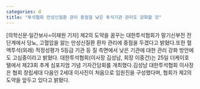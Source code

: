 ```yaml
---
categories: d
title: "투석협회 만성신질환 관리 중점질 낮은 투석기관 관리도 강화할 것"
---
```

[의학신문·일간보사=이재원 기자] 제2의 도약을 꿈꾸는 대한투석협회가 말기신부전 전 단계에서 당뇨, 고혈압을 앓는 만성신질환 환자 관리에 중점을 두겠다고 밝혔다.또한 혈액투석(외래) 적정성평가 5등급 기관 등 질 측면에서 낮은 기관에 대한 관리 강화 방안에도 고심중이라고 밝혔다. 대한투석협회(이사장 김성남, 회장 이중건)는 25일 더케이호텔에서 제23회 추계 심포지엄 기념 기자간담회를 개최했다.김성남 대한투석협회 이사장은 협회 창립세대 다음인 2세대 이사진이 처음으로 임원진을 구성했다며, 협회가 제2의 도약을 앞두고 있다고 밝혔다.